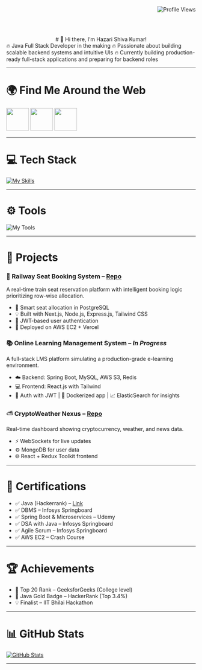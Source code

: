 <div align="right">
  <img src="https://komarev.com/ghpvc/?username=Shiva-code-code&style=flat-square&color=blueviolet" alt="Profile Views">
</div>

<br><br>
<div align="center">
  # 👋 Hi there, I’m Hazari Shiva Kumar!
</div>

<div>
🔥 Java Full Stack Developer in the making  
🔥 Passionate about building scalable backend systems and intuitive UIs  
🔥 Currently building production-ready full-stack applications and preparing for backend roles  
</div>

---

# 🌍 Find Me Around the Web

<a href="https://www.linkedin.com/in/shivakumarhazari"><img src="https://user-images.githubusercontent.com/74038190/235294012-0a55e343-37ad-4b0f-924f-c8431d9d2483.gif" width="60"></a>
<a href="https://www.instagram.com/shivahazari_"><img src="https://user-images.githubusercontent.com/74038190/235294013-a33e5c43-a01c-43f6-b44d-a406d8b4ab75.gif" width="60"></a>
<a href="https://wa.me/6300655864"><img src="https://user-images.githubusercontent.com/74038190/235294019-40007353-6219-4ec5-b661-b3c35136dd0b.gif" width="60"></a>

---

# 💻 Tech Stack

[![My Skills](https://skillicons.dev/icons?i=java,spring,hibernate,react,nodejs,nextjs,postgres,mysql,mongodb,redis,docker,kubernetes,aws,tailwind&theme=dark)](https://skillicons.dev)

---

# ⚙️ Tools

![My Tools](https://skillicons.dev/icons?i=vscode,git,github,eclipse,postman&theme=dark)

---

# 📂 Projects

### 🚆 Railway Seat Booking System – [Repo](https://github.com/Shiva-code-code/Railway-Seat-Booking-System)
A real-time train seat reservation platform with intelligent booking logic prioritizing row-wise allocation.
- 🧠 Smart seat allocation in PostgreSQL
- 💡 Built with Next.js, Node.js, Express.js, Tailwind CSS
- 🔐 JWT-based user authentication
- 🚀 Deployed on AWS EC2 + Vercel

### 📚 Online Learning Management System – *In Progress*
A full-stack LMS platform simulating a production-grade e-learning environment.
- ☁️ Backend: Spring Boot, MySQL, AWS S3, Redis
- 💻 Frontend: React.js with Tailwind
- 🔐 Auth with JWT | 🐳 Dockerized app | 📈 ElasticSearch for insights

### ⛅ CryptoWeather Nexus – [Repo](https://github.com/Shiva-code-code/CryptoWeather-Nexus)
Real-time dashboard showing cryptocurrency, weather, and news data.
- ⚡ WebSockets for live updates
- ⚙️ MongoDB for user data
- 🌐 React + Redux Toolkit frontend

---

# 📜 Certifications

- ✅ Java (Hackerrank) – [Link](https://drive.google.com/file/d/1nBxybzI5QZ5AhOBMp74DUs3c1o5TLZKN/view)
- ✅ DBMS – Infosys Springboard
- ✅ Spring Boot & Microservices – Udemy
- ✅ DSA with Java – Infosys Springboard
- ✅ Agile Scrum – Infosys Springboard
- ✅ AWS EC2 – Crash Course

---

# 🏆 Achievements

- 🥇 Top 20 Rank – GeeksforGeeks (College level)
- 🧠 Java Gold Badge – HackerRank (Top 3.4%)
- 💡 Finalist – IIT Bhilai Hackathon

---

# 📊 GitHub Stats

[![GitHub Stats](https://github-readme-stats.vercel.app/api?username=Shiva-code-code&show_icons=true&theme=dark)](https://github.com/Shiva-code-code)

---
